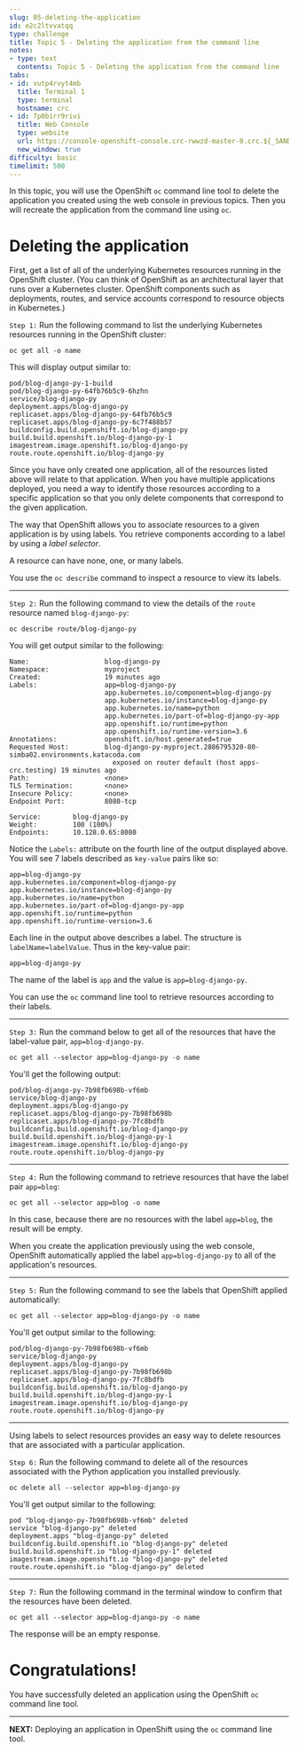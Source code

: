 ```yaml
---
slug: 05-deleting-the-application
id: e2c2ltvvatqq
type: challenge
title: Topic 5 - Deleting the application from the command line
notes:
- type: text
  contents: Topic 5 - Deleting the application from the command line
tabs:
- id: vutp4rvyt4mb
  title: Terminal 1
  type: terminal
  hostname: crc
- id: 7p0birr9rivi
  title: Web Console
  type: website
  url: https://console-openshift-console.crc-rwwzd-master-0.crc.${_SANDBOX_ID}.instruqt.io
  new_window: true
difficulty: basic
timelimit: 500
---
```


In this topic, you will use the OpenShift `oc` command line tool to delete the application you created using the web console in previous topics. Then you will recreate the application from the command line using `oc`.

# Deleting the application

First, get a list of all of the underlying Kubernetes resources running in the OpenShift cluster. (You can think of OpenShift as an architectural layer that runs over a Kubernetes cluster. OpenShift components such as deployments, routes, and service accounts correspond to resource objects in Kubernetes.)

`Step 1:` Run the following command to list the underlying Kubernetes resources running in the OpenShift cluster:

```
oc get all -o name
```

This will display output similar to:

```
pod/blog-django-py-1-build
pod/blog-django-py-64fb76b5c9-6hzhn
service/blog-django-py
deployment.apps/blog-django-py
replicaset.apps/blog-django-py-64fb76b5c9
replicaset.apps/blog-django-py-6c7f488b57
buildconfig.build.openshift.io/blog-django-py
build.build.openshift.io/blog-django-py-1
imagestream.image.openshift.io/blog-django-py
route.route.openshift.io/blog-django-py
```

Since you have only created one application, all of the resources listed above will relate to that application. When you have multiple applications deployed, you need a way to identify those resources according to a specific application so that you only delete components that correspond to the given application.

The way that OpenShift allows you to associate resources to a given application is by using labels. You retrieve components according to a label by using a *label selector*.

A resource can have none, one, or many labels.

You use the `oc describe` command to inspect a resource to view its labels.

----

`Step 2:` Run the following command to view the details of the `route` resource named `blog-django-py`:

```
oc describe route/blog-django-py
```

You will get output similar to the following:

```
Name:                   blog-django-py
Namespace:              myproject
Created:                19 minutes ago
Labels:                 app=blog-django-py
                        app.kubernetes.io/component=blog-django-py
                        app.kubernetes.io/instance=blog-django-py
                        app.kubernetes.io/name=python
                        app.kubernetes.io/part-of=blog-django-py-app
                        app.openshift.io/runtime=python
                        app.openshift.io/runtime-version=3.6
Annotations:            openshift.io/host.generated=true
Requested Host:         blog-django-py-myproject.2886795320-80-simba02.environments.katacoda.com
                          exposed on router default (host apps-crc.testing) 19 minutes ago
Path:                   <none>
TLS Termination:        <none>
Insecure Policy:        <none>
Endpoint Port:          8080-tcp

Service:        blog-django-py
Weight:         100 (100%)
Endpoints:      10.128.0.65:8080
```

Notice the `Labels:` attribute on the fourth line of the output displayed above. You will see 7 labels described as `key-value` pairs like so:

```
app=blog-django-py
app.kubernetes.io/component=blog-django-py
app.kubernetes.io/instance=blog-django-py
app.kubernetes.io/name=python
app.kubernetes.io/part-of=blog-django-py-app
app.openshift.io/runtime=python
app.openshift.io/runtime-version=3.6
```

Each line in the output above describes a label. The structure is `labelName=labelValue`. Thus in the key-value pair:

```
app=blog-django-py
```

The name of the label is `app` and the value is `app=blog-django-py`.


You can use the `oc` command line tool to retrieve resources according to their labels.

----

`Step 3:` Run the command below to get all of the resources that have the label-value pair, `app=blog-django-py`.

```
oc get all --selector app=blog-django-py -o name
```

You'll get the following output:

```
pod/blog-django-py-7b98fb698b-vf6mb
service/blog-django-py
deployment.apps/blog-django-py
replicaset.apps/blog-django-py-7b98fb698b
replicaset.apps/blog-django-py-7fc8bdfb
buildconfig.build.openshift.io/blog-django-py
build.build.openshift.io/blog-django-py-1
imagestream.image.openshift.io/blog-django-py
route.route.openshift.io/blog-django-py
```

----

`Step 4:` Run the following command to retrieve resources that have the label pair `app=blog`:

```
oc get all --selector app=blog -o name
```

In this case, because there are no resources with the label ``app=blog``, the result will be empty.

When you create the application previously using the web console, OpenShift automatically applied the label `app=blog-django-py` to all of the application's resources.

----

`Step 5:` Run the following command to see the labels that OpenShift applied automatically:

```
oc get all --selector app=blog-django-py -o name
```

You'll get output similar to the following:

```
pod/blog-django-py-7b98fb698b-vf6mb
service/blog-django-py
deployment.apps/blog-django-py
replicaset.apps/blog-django-py-7b98fb698b
replicaset.apps/blog-django-py-7fc8bdfb
buildconfig.build.openshift.io/blog-django-py
build.build.openshift.io/blog-django-py-1
imagestream.image.openshift.io/blog-django-py
route.route.openshift.io/blog-django-py
```
----

Using labels to select resources provides an easy way to delete resources that are associated with a particular application.

`Step 6:` Run the following command to delete all of the resources associated with the Python application you installed previously.

```
oc delete all --selector app=blog-django-py
```

You'll get output similar to the following:

```
pod "blog-django-py-7b98fb698b-vf6mb" deleted
service "blog-django-py" deleted
deployment.apps "blog-django-py" deleted
buildconfig.build.openshift.io "blog-django-py" deleted
build.build.openshift.io "blog-django-py-1" deleted
imagestream.image.openshift.io "blog-django-py" deleted
route.route.openshift.io "blog-django-py" deleted
```
----

`Step 7:` Run the following command in the terminal window to confirm that the resources have been deleted.

```
oc get all --selector app=blog-django-py -o name
```

The response will be an empty response.

# Congratulations!

You have successfully deleted an application using the OpenShift `oc` command line tool.

----

**NEXT:** Deploying an application in OpenShift using the `oc` command line tool.